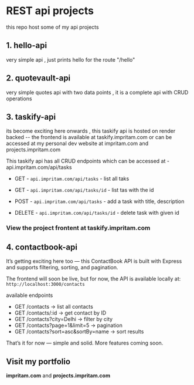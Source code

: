 # REST api projects

this repo host some of my api projects

## 1. hello-api

very simple api , just prints hello for the route "/hello"

## 2. quotevault-api

very simple quotes api with two data points , it is a complete api with CRUD operations

## 3. taskify-api

its become exciting here onwards , this taskify api is hosted on render backed -- the frontend is available at taskify.impritam.com or can be accessed at my personal dev website at impritam.com and projects.impritam.com

This taskify api has all CRUD endpoints which can be accessed at - api.impritam.com/api/tasks

- GET - `api.impritam.com/api/tasks` - list all taks

- GET - `api.impritam.com/api/tasks/id` - list tas with the id
- POST - `api.impritam.com/api/tasks` - add a task with title, description

- DELETE - `api.impritam.com/api/tasks/id` - delete task with given id

### View the project frontent at taskify.impritam.com

## 4. contactbook-api

It’s getting exciting here too — this ContactBook API is built with Express and supports filtering, sorting, and pagination.

The frontend will soon be live, but for now, the API is available locally at: `http://localhost:3000/contacts`

available endpoints

- GET /contacts → list all contacts
- GET /contacts/:id → get contact by ID
- GET /contacts?city=Delhi → filter by city
- GET /contacts?page=1&limit=5 → pagination
- GET /contacts?sort=asc&sortBy=name → sort results

That’s it for now — simple and solid. More features coming soon.

## Visit my portfolio

**impritam.com** and **projects.impritam.com**
